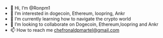 - 👋 Hi, I’m @Ronpm1
- 👀 I’m interested in dogecoin, Ethereum, loopring, Ankr
- 🌱 I’m currently learning how to navigate the crypto world
- 💞️ I’m looking to collaborate on Dogecoin, Ethereum,loopring and Ankr
- 📫 How to reach me chefronaldpmartel@gmail.com 

<!---
Ronpm1/Ronpm1 is a ✨ special ✨ repository because its `README.md` (this file) appears on your GitHub profile.
You can click the Preview link to take a look at your changes.
--->
